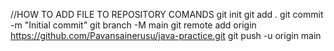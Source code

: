 //HOW TO ADD FILE TO REPOSITORY COMANDS
git init
git add .
git commit -m "Initial commit"
git branch -M main
git remote add origin https://github.com/Pavansainerusu/java-practice.git
git push -u origin main
